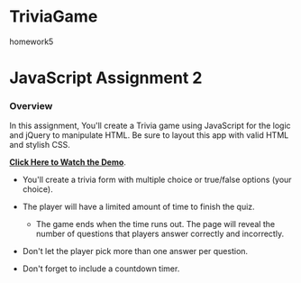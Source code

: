 # TriviaGame
homework5
# JavaScript Assignment 2

### Overview

In this assignment, You'll create a Trivia game using JavaScript for the logic and jQuery to manipulate HTML. Be sure to layout this app with valid HTML and stylish CSS.



**[Click Here to Watch the Demo](https://linag94.github.io/TriviaGame/)**.

* You'll create a trivia form with multiple choice or true/false options (your choice).

* The player will have a limited amount of time to finish the quiz. 

  * The game ends when the time runs out. The page will reveal the number of questions that players answer correctly and incorrectly.

* Don't let the player pick more than one answer per question.

* Don't forget to include a countdown timer.

